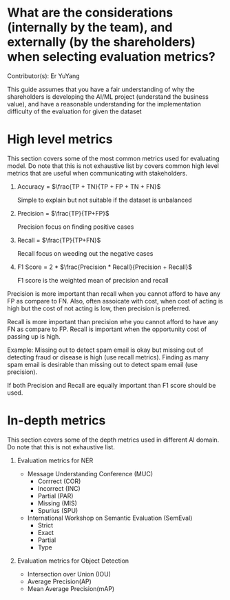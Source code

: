 # What are the considerations (internally by the team), and externally (by the shareholders) when selecting evaluation metrics?

Contributor(s): Er YuYang

This guide assumes that you have a fair understanding of why the shareholders is 
developing the AI/ML project (understand the business value), and have a reasonable 
understanding for the implementation difficulty of the evaluation for given the dataset


# High level metrics
This section covers some of the most common metrics used for evaluating model. Do note that this is not exhaustive list by covers common high level metrics that are useful when communicating with stakeholders.

1. Accuracy = $\frac{TP + TN}{TP + FP + TN + FN}$
   
   Simple to explain but not suitable if the dataset is unbalanced

2. Precision = $\frac{TP}{TP+FP}$

   Precision focus on finding positive cases

3. Recall = $\frac{TP}{TP+FN}$

   Recall focus on weeding out the negative cases

4. F1 Score = 2 * $\frac{Precision * Recall}{Precision + Recall}$
   
   F1 score is the weighted mean of precision and recall

Precision is more important than recall when you cannot afford to have any FP as compare to FN. Also, often assoicate with cost, when cost of acting is high but the cost of not acting is low, then precision is preferred.

Recall is more important than precision whe you cannot afford to have any FN as compare to FP. Recall is important when the opportunity cost of passing up is high. 

Example: Missing out to detect spam email is okay but missing out of detecting fraud or disease is high (use recall metrics). Finding as many spam email is desirable than missing out to detect spam email (use precision). 

If both Precision and Recall are equally important than F1 score should be used.

# In-depth metrics
This section covers some of the depth metrics used in different AI domain. Do note that this is not exhaustive list.

1. Evaluation metrics for NER
   - Message Understanding Conference (MUC)
     - Corrrect (COR)
     - Incorrect (INC)
     - Partial (PAR)
     - Missing (MIS)
     - Spurius (SPU)
   - International Workshop on Semantic Evaluation (SemEval)
     - Strict
     - Exact
     - Partial
     - Type

2. Evaluation metrics for Object Detection
   - Intersection over Union (IOU)
   - Average Precision(AP)
   - Mean Average Precision(mAP)
